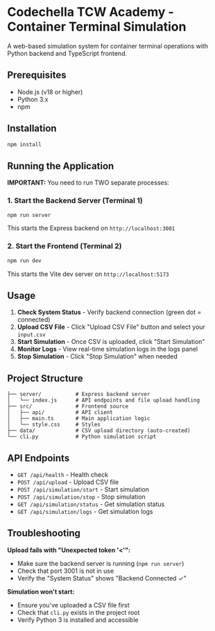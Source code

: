 # Codechella TCW Academy - Container Terminal Simulation

A web-based simulation system for container terminal operations with Python backend and TypeScript frontend.

## Prerequisites

- Node.js (v18 or higher)
- Python 3.x
- npm

## Installation

```bash
npm install
```

## Running the Application

**IMPORTANT:** You need to run TWO separate processes:

### 1. Start the Backend Server (Terminal 1)

```bash
npm run server
```

This starts the Express backend on `http://localhost:3001`

### 2. Start the Frontend (Terminal 2)

```bash
npm run dev
```

This starts the Vite dev server on `http://localhost:5173`

## Usage

1. **Check System Status** - Verify backend connection (green dot = connected)
2. **Upload CSV File** - Click "Upload CSV File" button and select your `input.csv`
3. **Start Simulation** - Once CSV is uploaded, click "Start Simulation"
4. **Monitor Logs** - View real-time simulation logs in the logs panel
5. **Stop Simulation** - Click "Stop Simulation" when needed

## Project Structure

```
├── server/           # Express backend server
│   └── index.js      # API endpoints and file upload handling
├── src/              # Frontend source
│   ├── api/          # API client
│   ├── main.ts       # Main application logic
│   └── style.css     # Styles
├── data/             # CSV upload directory (auto-created)
└── cli.py            # Python simulation script
```

## API Endpoints

- `GET /api/health` - Health check
- `POST /api/upload` - Upload CSV file
- `POST /api/simulation/start` - Start simulation
- `POST /api/simulation/stop` - Stop simulation
- `GET /api/simulation/status` - Get simulation status
- `GET /api/simulation/logs` - Get simulation logs

## Troubleshooting

**Upload fails with "Unexpected token '<'":**
- Make sure the backend server is running (`npm run server`)
- Check that port 3001 is not in use
- Verify the "System Status" shows "Backend Connected ✓"

**Simulation won't start:**
- Ensure you've uploaded a CSV file first
- Check that `cli.py` exists in the project root
- Verify Python 3 is installed and accessible
